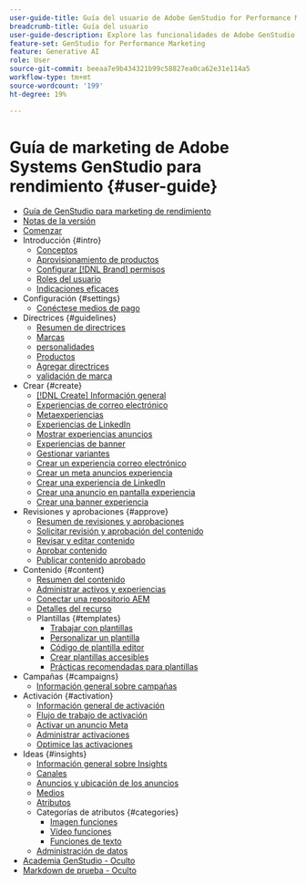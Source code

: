 ```yaml
---
user-guide-title: Guía del usuario de Adobe GenStudio for Performance Marketing
breadcrumb-title: Guía del usuario
user-guide-description: Explore las funcionalidades de Adobe GenStudio for Performance Marketing. Aprenda rápidamente a crear recursos de la marca, generar variaciones y optimizar experiencias.
feature-set: GenStudio for Performance Marketing
feature: Generative AI
role: User
source-git-commit: beeaa7e9b434321b99c58827ea0ca62e31e114a5
workflow-type: tm+mt
source-wordcount: '199'
ht-degree: 19%

---
```



# Guía de marketing de Adobe Systems GenStudio para rendimiento {#user-guide}

+ [Guía de GenStudio para marketing de rendimiento](home.md)
+ [Notas de la versión](release-notes.md)
+ [Comenzar](get-started.md)
+ Introducción {#intro}
   + [Conceptos](concepts.md)
   + [Aprovisionamiento de productos](product-provisioning.md)
   + [Configurar [!DNL Brand] permisos](configure-brand-permissions.md)
   + [Roles del usuario](user-roles.md)
   + [Indicaciones eficaces](effective-prompts.md)
+ Configuración {#settings}
   + [Conéctese medios de pago](connectors/connect-channel.md)
+ Directrices {#guidelines}
   + [Resumen de directrices](guidelines/overview.md)
   + [Marcas](guidelines/brands.md)
   + [personalidades](guidelines/personas.md)
   + [Productos](guidelines/products.md)
   + [Agregar directrices](guidelines/add-guidelines.md)
   + [validación de marca](guidelines/brand-validation.md)
+ Crear {#create}
   + [[!DNL Create] Información general](create/overview.md)
   + [Experiencias de correo electrónico](create/email-experiences.md)
   + [Metaexperiencias](create/meta-experiences.md)
   + [Experiencias de LinkedIn](create/linkedin-experiences.md)
   + [Mostrar experiencias anuncios](create/display-ad-experiences.md)
   + [Experiencias de banner](create/banner-experiences.md)
   + [Gestionar variantes](create/manage-variants.md)
   + [Crear un experiencia correo electrónico](create/create-email-experience.md)
   + [Crear un meta anuncios experiencia](create/create-meta-ad.md)
   + [Crear una experiencia de LinkedIn](create/create-linkedin.md)
   + [Crear una anuncio en pantalla experiencia](create/create-display-ad.md)
   + [Crear una banner experiencia](create/create-banner-experience.md)
+ Revisiones y aprobaciones {#approve}
   + [Resumen de revisiones y aprobaciones](approvals/overview.md)
   + [Solicitar revisión y aprobación del contenido](approvals/request-review.md)
   + [Revisar y editar contenido](approvals/review-and-edit.md)
   + [Aprobar contenido](approvals/approve-content.md)
   + [Publicar contenido aprobado](approvals/publish-content.md)
+ Contenido {#content}
   + [Resumen del contenido](content/overview.md)
   + [Administrar activos y experiencias](content/manage-assets.md)
   + [Conectar una repositorio AEM](content/connect-aem-repo.md)
   + [Detalles del recurso](content/asset-details.md)
   + Plantillas {#templates}
      + [Trabajar con plantillas](content/use-templates.md)
      + [Personalizar un plantilla](content/customize-template.md)
      + [Código de plantilla editor](content/code-editor.md)
      + [Crear plantillas accesibles](content/accessibility-for-templates.md)
      + [Prácticas recomendadas para plantillas](content/best-practices-for-templates.md)
+ Campañas {#campaigns}
   + [Información general sobre campañas](campaigns/overview.md)
+ Activación {#activation}
   + [Información general de activación](activation/overview.md)
   + [Flujo de trabajo de activación](activation/create-activation.md)
   + [Activar un anuncio Meta](activation/activate-meta-ad.md)
   + [Administrar activaciones](activation/manage-activations.md)
   + [Optimice las activaciones](activation/troubleshooting.md)
+ Ideas {#insights}
   + [Información general sobre Insights](insights/overview.md)
   + [Canales](insights/channels.md)
   + [Anuncios y ubicación de los anuncios](insights/ads.md)
   + [Medios](insights/media.md)
   + [Atributos](insights/attributes.md)
   + Categorías de atributos {#categories}
      + [Imagen funciones](insights/image-features.md)
      + [Vídeo funciones](insights/video-features.md)
      + [Funciones de texto](insights/text-features.md)
   + [Administración de datos](insights/data-management.md)
+ [Academia GenStudio - Oculto](genstudioacademy.md)
+ [Markdown de prueba - Oculto](test-markdown.md)

